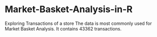 # Market-Basket-Analysis-in-R
Exploring Transactions of a store
The data is most commonly used for Market Basket Analysis.
It contains 43362 transactions.
